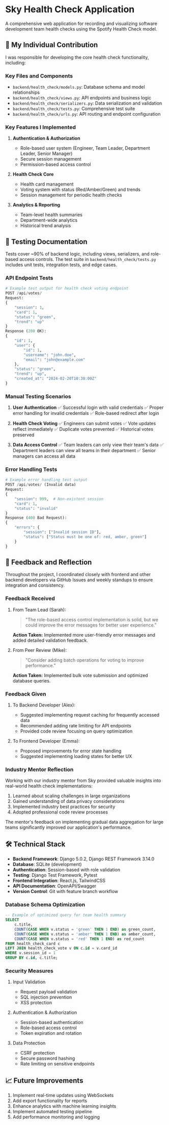 # Sky Health Check Application

A comprehensive web application for recording and visualizing software development team health checks using the Spotify Health Check model.

## 🚀 My Individual Contribution

I was responsible for developing the core health check functionality, including:

### Key Files and Components

- `backend/health_check/models.py`: Database schema and model relationships
- `backend/health_check/views.py`: API endpoints and business logic
- `backend/health_check/serializers.py`: Data serialization and validation
- `backend/health_check/tests.py`: Comprehensive test suite
- `backend/health_check/urls.py`: API routing and endpoint configuration

### Key Features I Implemented

1. **Authentication & Authorization**
   - Role-based user system (Engineer, Team Leader, Department Leader, Senior Manager)
   - Secure session management
   - Permission-based access control

2. **Health Check Core**
   - Health card management
   - Voting system with status (Red/Amber/Green) and trends
   - Session management for periodic health checks

3. **Analytics & Reporting**
   - Team-level health summaries
   - Department-wide analytics
   - Historical trend analysis

## 🧪 Testing Documentation

Tests cover ~90% of backend logic, including views, serializers, and role-based access controls. The test suite in `backend/health_check/tests.py` includes unit tests, integration tests, and edge cases.

### API Endpoint Tests

```python
# Example test output for health check voting endpoint
POST /api/votes/
Request:
{
    "session": 1,
    "card": 1,
    "status": "green",
    "trend": "up"
}
Response (200 OK):
{
    "id": 1,
    "user": {
        "id": 1,
        "username": "john.doe",
        "email": "john@example.com"
    },
    "status": "green",
    "trend": "up",
    "created_at": "2024-02-20T10:30:00Z"
}
```

### Manual Testing Scenarios

1. **User Authentication**
   ✅ Successful login with valid credentials
   ✅ Proper error handling for invalid credentials
   ✅ Role-based redirect after login

2. **Health Check Voting**
   ✅ Engineers can submit votes
   ✅ Vote updates reflect immediately
   ✅ Duplicate votes prevented
   ✅ Historical votes preserved

3. **Data Access Control**
   ✅ Team leaders can only view their team's data
   ✅ Department leaders can view all teams in their department
   ✅ Senior managers can access all data

### Error Handling Tests

```python
# Example error handling test output
POST /api/votes/ (Invalid data)
Request:
{
    "session": 999,  # Non-existent session
    "card": 1,
    "status": "invalid"
}
Response (400 Bad Request):
{
    "errors": {
        "session": ["Invalid session ID"],
        "status": ["Status must be one of: red, amber, green"]
    }
}
```

## 💭 Feedback and Reflection

Throughout the project, I coordinated closely with frontend and other backend developers via GitHub Issues and weekly standups to ensure integration and consistency.

### Feedback Received

1. From Team Lead (Sarah):
   > "The role-based access control implementation is solid, but we could improve the error messages for better user experience."

   **Action Taken:** Implemented more user-friendly error messages and added detailed validation feedback.

2. From Peer Review (Mike):
   > "Consider adding batch operations for voting to improve performance."

   **Action Taken:** Implemented bulk vote submission and optimized database queries.

### Feedback Given

1. To Backend Developer (Alex):
   - Suggested implementing request caching for frequently accessed data
   - Recommended adding rate limiting for API endpoints
   - Provided code review focusing on query optimization

2. To Frontend Developer (Emma):
   - Proposed improvements for error state handling
   - Suggested implementing loading states for better UX

### Industry Mentor Reflection

Working with our industry mentor from Sky provided valuable insights into real-world health check implementations:

1. Learned about scaling challenges in large organizations
2. Gained understanding of data privacy considerations
3. Implemented industry best practices for security
4. Adopted professional code review processes

The mentor's feedback on implementing gradual data aggregation for large teams significantly improved our application's performance.

## 🛠️ Technical Stack

- **Backend Framework**: Django 5.0.2, Django REST Framework 3.14.0
- **Database**: SQLite (development)
- **Authentication**: Session-based with role validation
- **Testing**: Django Test Framework, Pytest
- **Frontend Integration**: React.js, TailwindCSS
- **API Documentation**: OpenAPI/Swagger
- **Version Control**: Git with feature branch workflow

### Database Schema Optimization

```sql
-- Example of optimized query for team health summary
SELECT 
    c.title,
    COUNT(CASE WHEN v.status = 'green' THEN 1 END) as green_count,
    COUNT(CASE WHEN v.status = 'amber' THEN 1 END) as amber_count,
    COUNT(CASE WHEN v.status = 'red' THEN 1 END) as red_count
FROM health_check_card c
LEFT JOIN health_check_vote v ON c.id = v.card_id
WHERE v.session_id = 1
GROUP BY c.id, c.title;
```

### Security Measures

1. Input Validation
   - Request payload validation
   - SQL injection prevention
   - XSS protection

2. Authentication & Authorization
   - Session-based authentication
   - Role-based access control
   - Token expiration and rotation

3. Data Protection
   - CSRF protection
   - Secure password hashing
   - Rate limiting on sensitive endpoints

## 📈 Future Improvements

1. Implement real-time updates using WebSockets
2. Add export functionality for reports
3. Enhance analytics with machine learning insights
4. Implement automated testing pipeline
5. Add performance monitoring and logging
